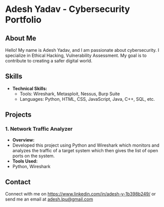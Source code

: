 # Adesh Yadav - Cybersecurity Portfolio

## About Me
Hello! My name is Adesh Yadav, and I am passionate about cybersecurity. I specialize in Ethical Hacking, Vulnerability Assessment. My goal is to contribute to creating a safer digital world.

## Skills
- **Technical Skills:** 
  - Tools: Wireshark, Metasploit, Nessus, Burp Suite
  - Languages: Python, HTML, CSS, JavaScript, Java, C++, SQL, etc. 

## Projects
### 1. Network Traffic Analyzer
- **Overview:**
- Developed this project using Python and Wireshark which monitors and analyzes the traffic of a target system which then gives the list of open ports on the system.
- **Tools Used:**
- Python, Wireshark
  
## Contact
Connect with me on https://www.linkedin.com/in/adesh-y-1b398b249/ or send me an email at adesh.lpu@gmail.com
